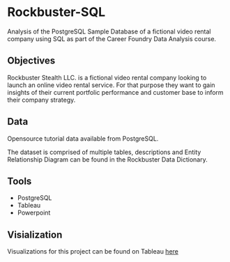 # Rockbuster-SQL
Analysis of the PostgreSQL Sample Database of a fictional video rental company using SQL as part of the Career Foundry Data Analysis course.

## Objectives
Rockbuster Stealth LLC. is a fictional video rental company looking to launch an online video rental service. For that purpose they want to gain insights of their current portfolic performance and customer base to inform their company strategy.

## Data
Opensource tutorial data available from PostgreSQL.

The dataset is comprised of multiple tables, descriptions and Entity Relationship Diagram can be found in the Rockbuster Data Dictionary.

## Tools
* PostgreSQL
* Tableau
* Powerpoint

## Visialization
Visualizations for this project can be found on Tableau [here](https://public.tableau.com/views/Task3_10RockbusterLaunchVisualizations/RockbusterLaunchVizzes?:language=en-US&:display_count=n&:origin=viz_share_link)
